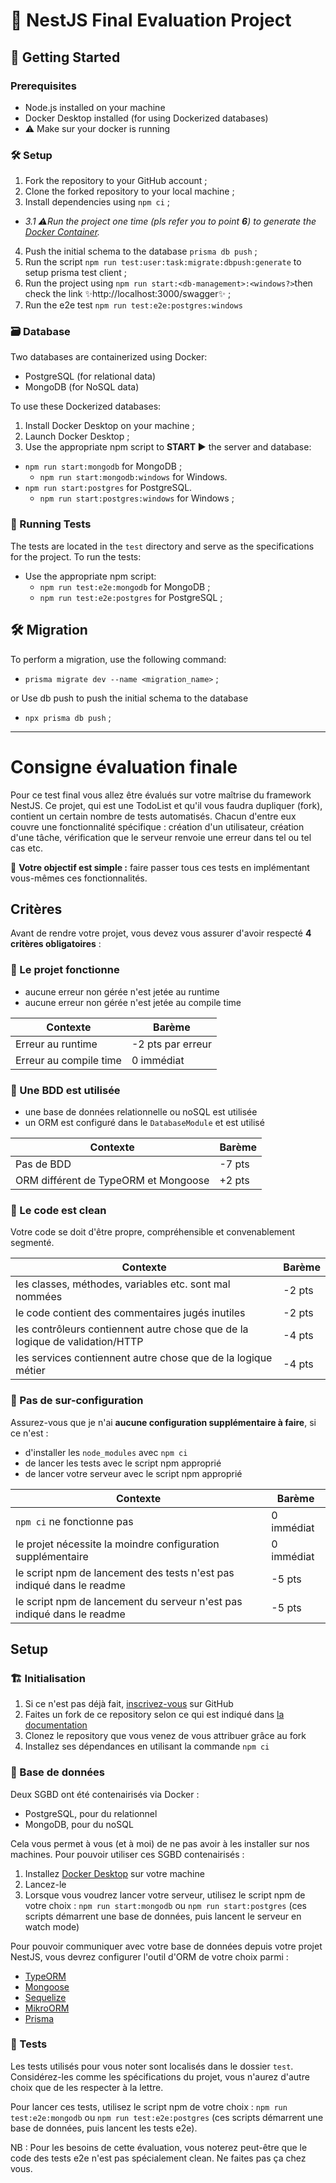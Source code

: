 # 🚀 NestJS Final Evaluation Project

## 🏁 Getting Started

### Prerequisites

* Node.js installed on your machine
* Docker Desktop installed (for using Dockerized databases)
* ⚠️ Make sur your docker is running

### 🛠️ Setup

1. Fork the repository to your GitHub account ;
2. Clone the forked repository to your local machine ;
3. Install dependencies using `npm ci` ;
* _3.1 ⚠️Run the project one time (pls refer you to point **6**) to generate the <u>Docker Container</u>._
4. Push the initial schema to the database `prisma db push` ;
5. Run the script `npm run test:user:task:migrate:dbpush:generate` to setup prisma test client ;
6. Run the project using `npm run start:<db-management>:<windows?>`then check the link ✨http://localhost:3000/swagger✨ ;
7. Run the e2e test `npm run test:e2e:postgres:windows`

### 🗃️ Database

Two databases are containerized using Docker:

* PostgreSQL (for relational data)
* MongoDB (for NoSQL data)

To use these Dockerized databases:

1. Install Docker Desktop on your machine ;
2. Launch Docker Desktop ;
3. Use the appropriate npm script to **️START ▶️** the server and database:
* `npm run start:mongodb` for MongoDB ;
    * `npm run start:mongodb:windows` for Windows.
* `npm run start:postgres` for PostgreSQL.
    * `npm run start:postgres:windows` for Windows ;

### 🧪 Running Tests

The tests are located in the `test` directory and serve as the specifications for the project. To run the tests:

* Use the appropriate npm script:
    * `npm run test:e2e:mongodb` for MongoDB ;
    * `npm run test:e2e:postgres` for PostgreSQL ;

## 🛠️ Migration

To perform a migration, use the following command:

* `prisma migrate dev --name <migration_name>` ;

or Use db push to push the initial schema to the database

* `npx prisma db push` ;

* * *

# Consigne évaluation finale

Pour ce test final vous allez être évalués sur votre maîtrise du framework NestJS. Ce projet, qui est une TodoList et qu'il vous faudra dupliquer (fork), contient un certain nombre de tests automatisés. Chacun d'entre eux couvre une fonctionnalité spécifique : création d'un utilisateur, création d'une tâche, vérification que le serveur renvoie une erreur dans tel ou tel cas etc.

🎯 **Votre objectif est simple :** faire passer tous ces tests en implémentant vous-mêmes ces fonctionnalités.

## Critères

Avant de rendre votre projet, vous devez vous assurer d'avoir respecté **4 critères obligatoires** :

### 🚀 Le projet fonctionne

* aucune erreur non gérée n'est jetée au runtime
* aucune erreur non gérée n'est jetée au compile time

| Contexte | Barème |
| --- | --- |
| Erreur au runtime | -2 pts par erreur |
| Erreur au compile time | 0 immédiat |

### 💾 Une BDD est utilisée

* une base de données relationnelle ou noSQL est utilisée
* un ORM est configuré dans le `DatabaseModule` et est utilisé

| Contexte | Barème |
| --- | --- |
| Pas de BDD | -7 pts |
| ORM différent de TypeORM et Mongoose | +2 pts |

### 🧹 Le code est clean

Votre code se doit d'être propre, compréhensible et convenablement segmenté.

| Contexte | Barème |
| --- | --- |
| les classes, méthodes, variables etc. sont mal nommées | -2 pts |
| le code contient des commentaires jugés inutiles | -2 pts |
| les contrôleurs contiennent autre chose que de la logique de validation/HTTP | -4 pts |
| les services contiennent autre chose que de la logique métier | -4 pts |

### 🚧 Pas de sur-configuration

Assurez-vous que je n'ai **aucune configuration supplémentaire à faire**, si ce n'est :

* d'installer les `node_modules` avec `npm ci`
* de lancer les tests avec le script npm approprié
* de lancer votre serveur avec le script npm approprié

| Contexte | Barème |
| --- | --- |
| `npm ci` ne fonctionne pas | 0 immédiat |
| le projet nécessite la moindre configuration supplémentaire | 0 immédiat |
| le script npm de lancement des tests n'est pas indiqué dans le readme | -5 pts |
| le script npm de lancement du serveur n'est pas indiqué dans le readme | -5 pts |

## Setup

### 🏗️ Initialisation

1. Si ce n'est pas déjà fait, [inscrivez-vous](https://github.com/join) sur GitHub
2. Faites un fork de ce repository selon ce qui est indiqué dans [la documentation](https://docs.github.com/fr/pull-requests/collaborating-with-pull-requests/working-with-forks/fork-a-repo?platform=windows)
3. Clonez le repository que vous venez de vous attribuer grâce au fork
4. Installez ses dépendances en utilisant la commande `npm ci`

### 💾 Base de données

Deux SGBD ont été contenairisés via Docker :

* PostgreSQL, pour du relationnel
* MongoDB, pour du noSQL

Cela vous permet à vous (et à moi) de ne pas avoir à les installer sur nos machines. Pour pouvoir utiliser ces SGBD contenairisés :

1. Installez [Docker Desktop](https://www.docker.com/products/docker-desktop/) sur votre machine
2. Lancez-le
3. Lorsque vous voudrez lancer votre serveur, utilisez le script npm de votre choix : `npm run start:mongodb` ou `npm run start:postgres` (ces scripts démarrent une base de données, puis lancent le serveur en watch mode)

Pour pouvoir communiquer avec votre base de données depuis votre projet NestJS, vous devrez configurer l'outil d'ORM de votre choix parmi :

* [TypeORM](https://docs.nestjs.com/techniques/database)
* [Mongoose](https://docs.nestjs.com/techniques/mongodb)
* [Sequelize](https://docs.nestjs.com/techniques/database#sequelize-integration)
* [MikroORM](https://docs.nestjs.com/recipes/mikroorm)
* [Prisma](https://docs.nestjs.com/recipes/prisma)

### 🧪 Tests

Les tests utilisés pour vous noter sont localisés dans le dossier `test`. Considérez-les comme les spécifications du projet, vous n'aurez d'autre choix que de les respecter à la lettre.

Pour lancer ces tests, utilisez le script npm de votre choix : `npm run test:e2e:mongodb` ou `npm run test:e2e:postgres` (ces scripts démarrent une base de données, puis lancent les tests e2e).

NB : Pour les besoins de cette évaluation, vous noterez peut-être que le code des tests e2e n'est pas spécialement clean. Ne faites pas ça chez vous.